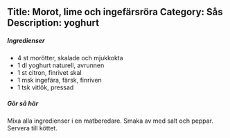 Title: Morot, lime och ingefärsröra
Category: Sås
Description: yoghurt
---

##### Ingredienser

* 4 st morötter, skalade och mjukkokta
* 1 dl yoghurt naturell, avrunnen
* 1 st citron, finrivet skal
* 1 msk ingefära, färsk, finriven
* 1 tsk vitlök, pressad

##### Gör så här

Mixa alla ingredienser i en matberedare. Smaka av med salt och peppar. Servera till köttet.
